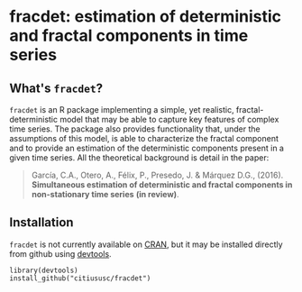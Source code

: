# fracdet: estimation of deterministic and fractal components in time series

## What's `fracdet`?
`fracdet` is an R package implementing a simple, yet realistic, fractal-deterministic model
that may be able to capture key features of complex time series. The package also provides 
functionality that, under the assumptions of this model, is able to characterize the fractal
component and to provide an estimation of the deterministic components present in a given time 
series. All the theoretical background is detail in the paper:

> García, C.A., Otero, A., Félix, P., Presedo, J. & Márquez D.G., (2016). **Simultaneous estimation of deterministic and fractal
components in non-stationary time series** __(in review)__.

## Installation
`fracdet` is not currently available on [CRAN](http://cran.r-project.org/), but it may be installed directly from github using [devtools](https://github.com/hadley/devtools).

```
library(devtools)
install_github("citiususc/fracdet")
```
